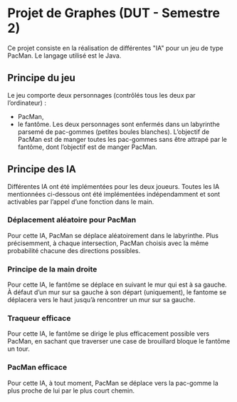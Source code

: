 # Projet de Graphes (DUT - Semestre 2)

Ce projet consiste en la réalisation de différentes "IA" pour un jeu de type PacMan. Le langage utilisé est le Java.

## Principe du jeu

Le jeu comporte deux personnages (contrôlés tous les deux par l’ordinateur) :
* PacMan,
* le fantôme.
Les deux personnages sont enfermés dans un labyrinthe parsemé de pac-gommes (petites boules blanches). L’objectif de PacMan est de manger toutes les pac-gommes sans être attrapé par le fantôme, dont l’objectif est de manger PacMan.

## Principe des IA

Différentes IA ont été implémentées pour les deux joueurs. Toutes les IA mentionnées ci-dessous ont été implémentées indépendamment et sont activables par l’appel d’une fonction dans le main.

### Déplacement aléatoire pour PacMan

Pour cette IA, PacMan se déplace aléatoirement dans le labyrinthe. Plus précisemment, à chaque intersection, PacMan choisis avec la même probabilité chacune des directions possibles.

### Principe de la main droite

Pour cette IA, le fantôme se déplace en suivant le mur qui est à sa gauche. À défaut d’un mur sur sa gauche à son départ (uniquement), le fantome se déplacera vers le haut jusqu’à rencontrer un mur sur sa gauche.

### Traqueur efficace

Pour cette IA, le fantôme se dirige le plus efficacement possible vers PacMan, en sachant que traverser une case de brouillard bloque le fantôme un tour.

### PacMan efficace

Pour cette IA, à tout moment, PacMan se déplace vers la pac-gomme la plus proche de lui par le plus court chemin.
